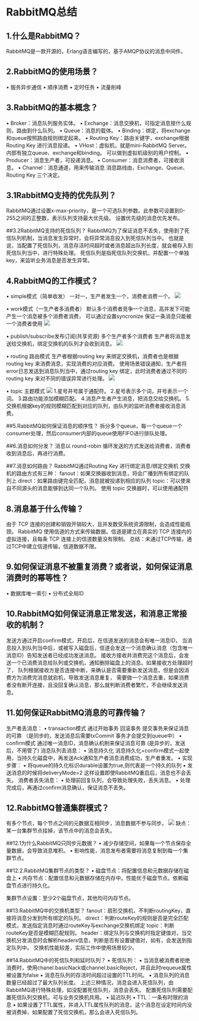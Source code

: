 
# RabbitMQ总结

## 1.什么是RabbitMQ？
RabbitMQ是一款开源的，Erlang语言编写的，基于AMQP协议的消息中间件。

## 2.RabbitMQ的使用场景？
• 服务异步通信
• 顺序消费
• 定时任务
• 流量削峰

## 3.RabbitMQ的基本概念？
• Broker：消息队列服务实体。
• Exchange：消息交换机，可指定消息按什么规则，路由到什么队列。
• Queue：消息的载体。
• Binding：绑定，将exchange和queue按照路由规则绑定起来。
• Routing Key：路由关键字，exchange根据Routing Key 进行消息投递。
• VHost：虚拟机，就是mini-RabbitMQ Server。内部有独立queue、exchange和binding。 可以做到虚拟机级别的用户控制。
• Producer：消息生产者，可投递消息。
• Consumer：消息消费者，可接收消息。
• Channel：消息通道，用来传输消息
消息路线由，Exchange、Queue、Routing Key 三个决定。

## 3.1RabbitMQ支持的优先队列？
RabbitMQ通过设置x-max-priority，是一个可选队列参数。此参数可设置到0-255之间的正整数，表示队列支持最大优先级。
设置优先级的消息优先发布。

##3.2RabbitMQ支持的死信队列？
RabbitMQ为了保证消息不丢失，使用到了死信队列机制，当消息发生异常时，会将异常消息投入到死信队列当中。
也就是说，当配置了死信队列，消息存活时间超时或者消息超出队列长度，就会被存入到死信队列当中，进行特殊处理。
死信队列是指死信队列交换机，并配置一个单独key，来监听业务消息是否发生异常。

## 4.RabbitMQ的工作模式？
• simple模式（简单收发）
一对一，生产者发生一个，消费者消费一个。
![](../pictures/simple模式.png)

• work模式（一生产者多消费者）
默认多个消费者竞争一个消息，高并发下可能产生一个消息被多个消费者消费，
可以通过设置syncronize 保证一条消息只能被一个消费者使用
![](../pictures/simple模式.png)

• publish/subscribe发布订阅(共享资源) 多个生产者多个消费者
生产者将消息发送给交换机，绑定交换机的队列才会收到消息。
![](../pictures/publish-subcuibe.png)

• routing 路由模式
生产者根据routing key 来绑定交换机，消费者也是根据 routing key 来消费消息，实现消费的对应消费。
使用场景错误通知，生产者将error日志发送到消息队列当中，通过routing key 绑定，此时消费者通过不同的routing key 来对不同的错误异常进行处理。
![](../pictures/routing模式.png)


• topic 主题模式
![](../pictures/topic模式.png)
1.星号井号属于通配符。
2.星号表示多个词，井号表示一个词。
3.路由功能添加模糊匹配。
4.消息产生者产生消息，把消息交给交换机。
5.交换机根据key的规则模糊匹配到对应的队列，由队列的监听消费者接收消息消费。

##5.RabbitMQ如何保证消息的顺序性？
拆分多个queue，每一个queue一个consumer处理，然后consumer内部的queue使用FIFO进行排队处理。

##6.消息如何分发？
消息以 round-robin 循环发送的方式发送给消费者，消费者收到消息后，再进行消费。

##7.消息如何路由？
RabbitMQ通过Routing Key 进行绑定消息/绑定交换机
交换机的路由方式有三种：
fanout：如果交换器收到消息，将会广播到所有绑定的队列上
direct：如果路由键完全匹配，消息就被投递到相应的队列
topic：可以使来自不同源头的消息能够到达同一个队列。 使用 topic 交换器时，可以使用通配符

## 8.消息基于什么传输？
由于 TCP 连接的创建和销毁开销较大，且并发数受系统资源限制，会造成性能瓶颈。
RabbitMQ 使用信道的方式来传输数据。信道是建立在真实的 TCP 连接内的虚拟连接，且每条 TCP 连接上的信道数量没有限制。
总结：未通过TCP传输，通过TCP中建立信道传输，信道数据不限。

## 9.如何保证消息不被重复消费？或者说，如何保证消息消费时的幂等性？
• 数据库唯一索引
• 分布式全局ID

## 10.RabbitMQ如何保证消息正常发送，和消息正常接收的机制？
发送方通过开启confirm模式，开启后，在信道发送的消息会有唯一消息ID，
当消息投入到队列当中后，或被写入磁盘后，信道会发送一个消息确认消息（包含唯一消息ID）告知发送者已经成功发送消息。
接收方接收并消费完这个消息后，会发送一个已消费消息给队列或交换机，通知删除磁盘上的消息。如果接收方处理超时了，
队列根据接收方是否连接中断，来确认是否需要重新发送消息。但是会因消费方为消费完消息就宕机，导致发送消息重复，
需要做一个消息去重，如果消费者没有断开连接，且没回复确认消息，那么就判断消费者繁忙，不会继续发送消息。

## 11.如何保证RabbitMQ消息的可靠传输？
生产者丢消息：
• transaction模式 通过开始事务 回滚事务 提交事务来保证消息的可靠 （是同步的，发送消息后需要txCommit 事务才会提交到queue中）
• confirm模式 通过唯一消息ID，消息确认机制来保证消息可靠  (是异步的，发送后，不用管了)
消息队列丢消息：
• 消息持久化 消息持久化+confirm模式一起使用，当持久化磁盘中，再发送Ack通知生产者消息消费成功，生产者重发。
• 实现步骤：
    ▪ 将queue的持久化标识durable设置为true,则代表是一个持久的队列
    ▪ 发送消息的时候将deliveryMode=2
这样设置即使RabbitMQ重启后，消息也不会丢失。
消费者丢失消息：
• 处理前回复队列，会导致处理失败，丢失消息。
• 处理完成后，再通过confirm消息确认，保证消息不丢失。

## 12.RabbitMQ普通集群模式？
有多个节点，每个节点之间的元数据互相同步，消息数据不参与同步。
![](../pictures/RabbitMQ普通集群.png)
缺点：某一台集群节点挂掉，该节点中的消息会丢失。

##12.1为什么RabbitMQ只同步元数据？
• 减少存储空间，如果每一个节点保存全量数据，会导致消息堆积。
• 影响性能，消息发布者需要将消息复制到每一个集群节点。

##12.2.RabbitMQ集群节点的类型？
• 磁盘节点：将配置信息和元数据存储在磁盘上
• 内存节点：配置信息和元数据存储在内存中。性能优于磁盘节点。依赖磁盘节点进行持久化。

集群节点设置：至少2个磁盘节点，其他均可内存节点。

##13.RabbitMQ中的交换机类型？
fanout：扇形交换机，不判断routingKey，直接将消息分发到所有绑定的队列。
direct：判断routeKey的规则是否是完全匹配模式，发送指定消息时通过routeKey与exchange交换机绑定
topic：判断routeKey是否是模糊匹配规则。
header：绑定队列与交换机时指定键值对，当交换机分发消息时会解析headers信息，判断是否有设置键值对，如有，会发送到指定队列中。
        交换机性能较差，实际工作中使用场景较少。

##14.RabbitMQ中的死信队列和延时队列？
• 死信队列：
    ▪ 当消息被消费者拒绝消费时，使用chanel.basicNack或channel.basicReject，并且此时requeue属性被设置为false
    ▪ 消息在队列的存活时间超过设置的TTL时间。
    ▪ 消息队列的消息数量已经超过了最大队列长度。
上述三种情况，消息会进入死信队列，由RabbitMQ进行特殊处理，如没配置死信队列，消息会丢失。
配置死信队列需要配置死信队列交换机，可与业务交换机共用。
• 延迟队列
    ▪ TTL：一条有时限的消息
    ▪ 如果设置了TTL属性，并进入TTL属性队列的消息，这个消息在设定时间内没被消费掉，如果配置了死信交换机，那么会进入死信队列。